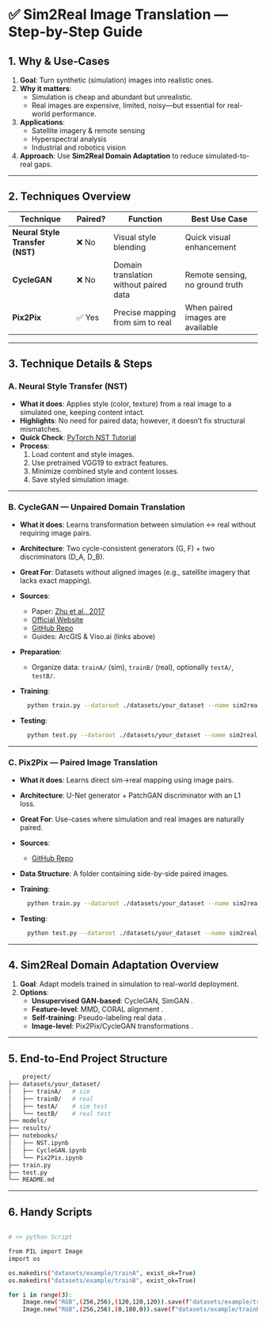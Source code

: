 # ✅ Sim2Real Image Translation — Step-by-Step Guide

## 1. Why & Use‑Cases

1. **Goal**: Turn synthetic (simulation) images into realistic ones.
2. **Why it matters**:
   * Simulation is cheap and abundant but unrealistic.
   * Real images are expensive, limited, noisy—but essential for real-world performance.
3. **Applications**:
   * Satellite imagery & remote sensing
   * Hyperspectral analysis
   * Industrial and robotics vision
4. **Approach**: Use **Sim2Real Domain Adaptation** to reduce simulated-to-real gaps.

---

## 2. Techniques Overview

| Technique                       | Paired? | Function                               | Best Use Case                    |
| ------------------------------- | ------- | -------------------------------------- | -------------------------------- |
| **Neural Style Transfer (NST)** | ❌ No    | Visual style blending                  | Quick visual enhancement         |
| **CycleGAN**                    | ❌ No    | Domain translation without paired data | Remote sensing, no ground truth  |
| **Pix2Pix**                     | ✅ Yes   | Precise mapping from sim to real       | When paired images are available |

---

## 3. Technique Details & Steps

### A. Neural Style Transfer (NST)

* **What it does**: Applies style (color, texture) from a real image to a simulated one, keeping content intact.
* **Highlights**: No need for paired data; however, it doesn’t fix structural mismatches.
* **Quick Check**: [PyTorch NST Tutorial](https://pytorch.org/tutorials/advanced/neural_style_tutorial.html)
* **Process**:
  1. Load content and style images.
  2. Use pretrained VGG19 to extract features.
  3. Minimize combined style and content losses.
  4. Save styled simulation image.

---

### B. CycleGAN — Unpaired Domain Translation

* **What it does**: Learns transformation between simulation ↔ real without requiring image pairs.
* **Architecture**: Two cycle-consistent generators (G, F) + two discriminators (D_A, D_B).
* **Great For**: Datasets without aligned images (e.g., satellite imagery that lacks exact mapping).
* **Sources**:
  * Paper: [Zhu et al., 2017](https://arxiv.org/pdf/1703.10593)
  * [Official Website](https://junyanz.github.io/CycleGAN/)
  * [GitHub Repo](https://github.com/junyanz/pytorch-CycleGAN-and-pix2pix)
  * Guides: ArcGIS & Viso.ai (links above)

* **Preparation**:
  * Organize data: `trainA/` (sim), `trainB/` (real), optionally `testA/`, `testB/`.

* **Training**:
  ```bash
    python train.py --dataroot ./datasets/your_dataset --name sim2real_cyclegan --model cycle_gan
  ```

* **Testing**:
  ```bash
    python test.py --dataroot ./datasets/your_dataset --name sim2real_cyclegan --model test --no_dropout
  ```

---

### C. Pix2Pix — Paired Image Translation

* **What it does**: Learns direct sim→real mapping using image pairs.
* **Architecture**: U-Net generator + PatchGAN discriminator with an L1 loss.
* **Great For**: Use-cases where simulation and real images are naturally paired.
* **Sources**:
  * [GitHub Repo](https://github.com/junyanz/pytorch-CycleGAN-and-pix2pix)
* **Data Structure**: A folder containing side-by-side paired images.

* **Training**:
  ```bash
    python train.py --dataroot ./datasets/your_dataset --name sim2real_pix2pix --model pix2pix --direction AtoB
  ```

* **Testing**:
  ```bash
    python test.py --dataroot ./datasets/your_dataset --name sim2real_pix2pix --model pix2pix --direction AtoB
  ```

---

## 4. Sim2Real Domain Adaptation Overview

1. **Goal**: Adapt models trained in simulation to real-world deployment.
2. **Options**:
   * **Unsupervised GAN-based**: CycleGAN, SimGAN .
   * **Feature-level**: MMD, CORAL alignment .
   * **Self-training**: Pseudo-labeling real data .
   * **Image-level**: Pix2Pix/CycleGAN transformations .

---

## 5. End-to-End Project Structure

```bash
    project/
├── datasets/your_dataset/
│   ├── trainA/   # sim
│   ├── trainB/   # real
│   ├── testA/    # sim test
│   └── testB/    # real test
├── models/
├── results/
├── notebooks/
│   ├── NST.ipynb
│   ├── CycleGAN.ipynb
│   └── Pix2Pix.ipynb
├── train.py
├── test.py
└── README.md

  ```

---

## 6. Handy Scripts

```bash

# >> python Script

from PIL import Image
import os

os.makedirs("datasets/example/trainA", exist_ok=True)
os.makedirs("datasets/example/trainB", exist_ok=True)

for i in range(3):
    Image.new("RGB",(256,256),(120,120,120)).save(f"datasets/example/trainA/{i}.jpg")
    Image.new("RGB",(256,256),(0,180,0)).save(f"datasets/example/trainB/{i}.jpg")

  ```